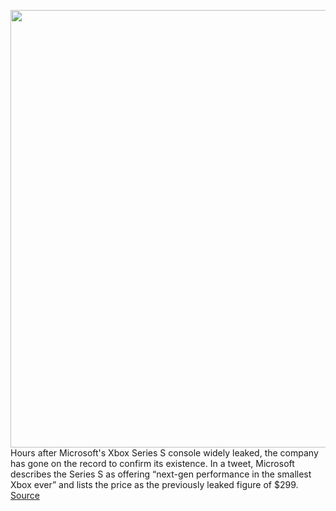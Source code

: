 <img src='https://cdn.vox-cdn.com/thumbor/C49RbjOPZCE6sMki4v0qvNUriGE=/0x0:3000x2000/1200x800/filters:focal(2081x761:2561x1241)/cdn.vox-cdn.com/uploads/chorus_image/image/67368722/EhX82n1UYAATqsI_1.0.jpeg' width='700px' /><br/>
Hours after Microsoft's Xbox Series S console widely leaked, the company has gone on the record to confirm its existence. In a tweet, Microsoft describes the Series S as offering “next-gen performance in the smallest Xbox ever” and lists the price as the previously leaked figure of $299.
<a href='https://www.theverge.com/2020/9/8/21426934/microsoft-xbox-series-x-announcement-price'> Source <a/>